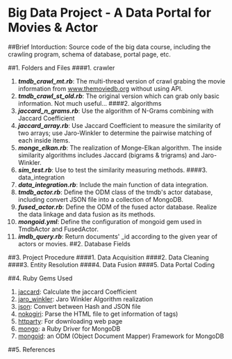 # Big Data Project - A Data Portal for Movies & Actor

##Brief Intorduction:
Source code of the big data course, including the crawling program, schema of database, portal page, etc.

##1. Folders and Files
####1. crawler
   1. ***tmdb_crawl_mt.rb***: The multi-thread version of crawl grabing the movie information from www.themoviedb.org without using API.
   2. ***tmdb_crawl_st_old.rb***: The original version which can grab only basic information. Not much useful...
####2. algorithms
   1. ***jaccard_n_grams.rb***: Use the algorithm of N-Grams combining with Jaccard Coefficient
   2. ***jaccard_array.rb***: Use Jaccard Coefficient to measure the similarity of two arrays; use Jaro-Winkler to determine the pairwise matching of each inside items.
   3. ***monge_elkan.rb***: The realization of Monge-Elkan algorithm. The inside similarity algorithms includes Jaccard (bigrams & trigrams) and Jaro-Winkler.
   4. ***sim_test.rb***: Use to test the similarity measuring methods.
####3. data_integration
   1. ***data_integration.rb***: Include the main function of data integration.
   2. ***tmdb_actor.rb***: Define the ODM class of the tmdb's actor database, including convert JSON file into a collection of MongoDB.
   3. ***fused_actor.rb***: Define the ODM of the fused actor database. Realize the data linkage and data fusion as its methods.
   3. ***mongoid.yml***: Define the configuration of mongoid gem used in TmdbActor and FusedActor.
   5. ***imdb_query.rb***: Return documents' _id according to the given year of actors or movies.
##2. Database Fields

##3. Project Procedure
####1. Data Acquisition
####2. Data Cleaning
####3. Entity Resolution
####4. Data Fusion
####5. Data Portal Coding

##4. Ruby Gems Used
1. [jaccard](https://rubygems.org/gems/jaccard): Calculate the jaccard Coefficient
2. [jaro_winkler](https://rubygems.org/gems/jaro_winkler): Jaro Winkler Algorithm realization
3. [json](https://rubygems.org/gems/json): Convert between Hash and JSON file
4. [nokogiri](https://rubygems.org/gems/nokogiri): Parse the HTML file to get information of tags)
5. [httparty](https://rubygems.org/gems/httparty): For downloading web page
6. [mongo](https://rubygems.org/gems/mongo): a Ruby Driver for MongoDB
7. [mongoid](https://rubygems.org/gems/mongoid): an ODM (Object Document Mapper) Framework for MongoDB

##5. References
